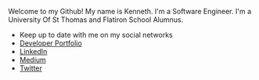 Welcome to my Github! My name is Kenneth. 
I'm a Software Engineer.
I'm a University Of St Thomas and Flatiron School Alumnus.

- Keep up to date with me on my social networks
- <a href="https://kkebaara.github.io/">Developer Portfolio</a>
- <a href="https://www.linkedin.com/in/kkebaara/">LinkedIn</a>
- <a href="https://kkebaara.medium.com/"> Medium</a>
- <a href="https://twitter.com/kkebaara">Twitter</a>

